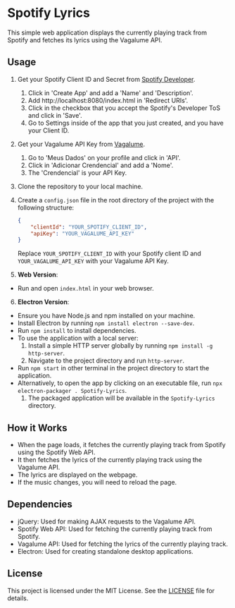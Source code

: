 # Spotify Lyrics

This simple web application displays the currently playing track from Spotify and fetches its lyrics using the Vagalume API.

## Usage

1. Get your Spotify Client ID and Secret from [Spotify Developer](https://developer.spotify.com/dashboard/).
   1. Click in 'Create App' and add a 'Name' and 'Description'.
   2. Add http://localhost:8080/index.html in 'Redirect URIs'.
   3. Click in the checkbox that you accept the Spotify's Developer ToS and click in 'Save'.
   4. Go to Settings inside of the app that you just created, and you have your Client ID.
2. Get your Vagalume API Key from [Vagalume](https://www.vagalume.com.br).
   1. Go to 'Meus Dados' on your profile and click in 'API'.
   2. Click in 'Adicionar Crendencial' and add a 'Nome'.
   3. The 'Crendencial' is your API Key.
3. Clone the repository to your local machine.
4.  Create a `config.json` file in the root directory of the project with the following structure:

    ```json
    {
        "clientId": "YOUR_SPOTIFY_CLIENT_ID",
        "apiKey": "YOUR_VAGALUME_API_KEY"
    }
    ```

    Replace `YOUR_SPOTIFY_CLIENT_ID` with your Spotify client ID and `YOUR_VAGALUME_API_KEY` with your Vagalume API Key.

5.  **Web Version**:
   - Run and open `index.html` in your web browser.

6.  **Electron Version**:
   - Ensure you have Node.js and npm installed on your machine.
   - Install Electron by running `npm install electron --save-dev`.
   - Run `npm install` to install dependencies.
   - To use the application with a local server:
     1. Install a simple HTTP server globally by running `npm install -g http-server`.
     2. Navigate to the project directory and run `http-server`.
   - Run `npm start` in other terminal in the project directory to start the application.
   - Alternatively, to open the app by clicking on an executable file, run `npx electron-packager . Spotify-Lyrics`.
     1. The packaged application will be available in the `Spotify-Lyrics` directory.

## How it Works

- When the page loads, it fetches the currently playing track from Spotify using the Spotify Web API.
- It then fetches the lyrics of the currently playing track using the Vagalume API.
- The lyrics are displayed on the webpage.
- If the music changes, you will need to reload the page.

## Dependencies

- jQuery: Used for making AJAX requests to the Vagalume API.
- Spotify Web API: Used for fetching the currently playing track from Spotify.
- Vagalume API: Used for fetching the lyrics of the currently playing track.
- Electron: Used for creating standalone desktop applications.

## License

This project is licensed under the MIT License. See the [LICENSE](LICENSE) file for details.
